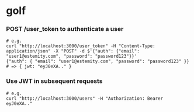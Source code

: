 golf
=======================

### POST /user_token to authenticate a user

```
# e.g.
curl "http://localhost:3000/user_token" -H "Content-Type: application/json" -X "POST" -d $'{"auth": {"email": "user1@estemity.com", "password": "password123"}}'
{"auth": { "email": "user1@estemity.com", "password": "password123" }}
# => { jwt: "eyJ0eXA.." }
```

### Use JWT in subsequent requests
```
# e.g.
curl "http://localhost:3000/users" -H "Authorization: Bearer eyJ0eXA.."
```
